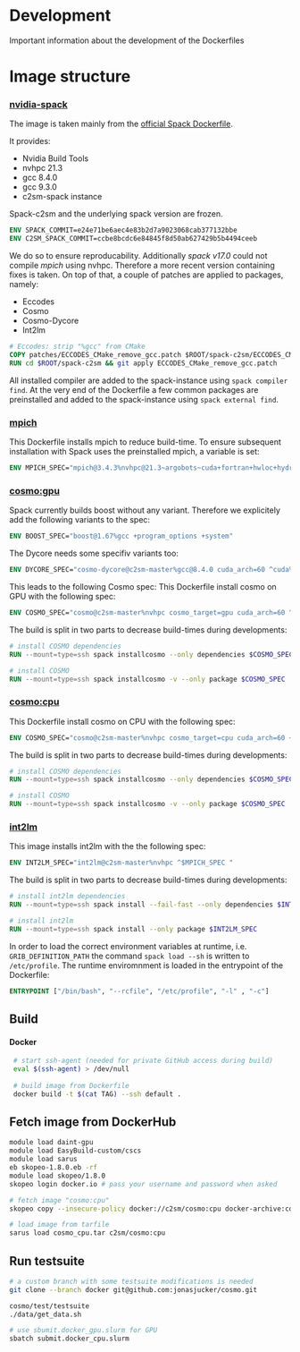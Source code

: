# Development
Important information about the development of the Dockerfiles

# Image structure
### [nvidia-spack](../nvidia-spack)
The image is taken mainly from the [official Spack Dockerfile](https://github.com/spack/spack/blob/develop/share/spack/templates/container/bootstrap-base.dockerfile).

It provides:
  * Nvidia Build Tools
  * nvhpc 21.3
  * gcc 8.4.0
  * gcc 9.3.0
  * c2sm-spack instance

Spack-c2sm and the underlying spack version are frozen.
```dockerfile
ENV SPACK_COMMIT=e24e71be6aec4e83b2d7a9023068cab377132bbe
ENV C2SM_SPACK_COMMIT=ccbe8bcdc6e84845f8d50ab627429b5b4494ceeb
```
We do so to ensure reproducability. Additionally *spack v17.0* could not compile *mpich* using nvhpc.
Therefore a more recent version containing fixes is taken.
On top of that, a couple of patches are applied to packages, namely:
  * Eccodes
  * Cosmo
  * Cosmo-Dycore
  * Int2lm
  
```dockerfile
# Eccodes: strip "%gcc" from CMake
COPY patches/ECCODES_CMake_remove_gcc.patch $ROOT/spack-c2sm/ECCODES_CMake_remove_gcc.patch
RUN cd $ROOT/spack-c2sm && git apply ECCODES_CMake_remove_gcc.patch
```
All installed compiler are added to the spack-instance using ```spack compiler find```.
At the very end of the Dockerfile a few common packages are preinstalled and added to the spack-instance
using ```spack external find```.

### [mpich](../mpich)
This Dockerfile installs mpich to reduce build-time.
To ensure subsequent installation with Spack uses the preinstalled mpich,
a variable is set:
```dockerfile
ENV MPICH_SPEC="mpich@3.4.3%nvhpc@21.3~argobots~cuda+fortran+hwloc+hydra+libxml2+pci+romio~slurm~two_level_namespace~verbs+wrapperrpath datatype-engine=auto device=ch4 netmod=ofi pmi=pmi ^findutils%gcc"
```

### [cosmo:gpu](../cosmo\:gpu)
Spack currently builds boost without any variant. Therefore we explicitely add the following variants to the spec:

```dockerfile
ENV BOOST_SPEC="boost@1.67%gcc +program_options +system"
```
The Dycore needs some specifiv variants too:

```dockerfile
ENV DYCORE_SPEC="cosmo-dycore@c2sm-master%gcc@8.4.0 cuda_arch=60 ^cuda%gcc ^$BOOST_SPEC"
```
This leads to the following Cosmo spec:
This Dockerfile install cosmo on GPU with the following spec:
```dockerfile
ENV COSMO_SPEC="cosmo@c2sm-master%nvhpc cosmo_target=gpu cuda_arch=60 ^$DYCORE_SPEC  ^$MPICH_SPEC"
```

The build is split in two parts to decrease build-times during developments:
```dockerfile
# install COSMO dependencies
RUN --mount=type=ssh spack installcosmo --only dependencies $COSMO_SPEC

# install COSMO
RUN --mount=type=ssh spack installcosmo -v --only package $COSMO_SPEC
```

### [cosmo:cpu](../cosmo\:cpu)
This Dockerfile install cosmo on CPU with the following spec:
```dockerfile
ENV COSMO_SPEC="cosmo@c2sm-master%nvhpc cosmo_target=cpu cuda_arch=60 ~cppdycore ^$MPICH_SPEC"
```

The build is split in two parts to decrease build-times during developments:
```dockerfile
# install COSMO dependencies
RUN --mount=type=ssh spack installcosmo --only dependencies $COSMO_SPEC

# install COSMO
RUN --mount=type=ssh spack installcosmo -v --only package $COSMO_SPEC
```

### [int2lm](../int2lm)
This image installs int2lm with the the following spec:
```dockerfile
ENV INT2LM_SPEC="int2lm@c2sm-master%nvhpc ^$MPICH_SPEC "
```
The build is split in two parts to decrease build-times during developments:
```dockerfile
# install int2lm dependencies
RUN --mount=type=ssh spack install --fail-fast --only dependencies $INT2LM_SPEC

# install int2lm
RUN --mount=type=ssh spack install --only package $INT2LM_SPEC
```

In order to load the correct environment variables at runtime, i.e. ```GRIB_DEFINITION_PATH```
the command ```spack load --sh``` is written to ```/etc/profile```.
The runtime enviromnment is loaded in the entrypoint of the Dockerfile:
```dockerfile
ENTRYPOINT ["/bin/bash", "--rcfile", "/etc/profile", "-l" , "-c"]
```

## Build
#### Docker

```bash
 # start ssh-agent (needed for private GitHub access during build)
 eval $(ssh-agent) > /dev/null
 
 # build image from Dockerfile
 docker build -t $(cat TAG) --ssh default .
 ```
## Fetch image from DockerHub

```bash
module load daint-gpu
module load EasyBuild-custom/cscs 
module load sarus
eb skopeo-1.8.0.eb -rf
module load skopeo/1.8.0
skopeo login docker.io # pass your username and password when asked

# fetch image "cosmo:cpu"
skopeo copy --insecure-policy docker://c2sm/cosmo:cpu docker-archive:cosmo_cpu.tar

# load image from tarfile
sarus load cosmo_cpu.tar c2sm/cosmo:cpu
```

## Run testsuite
```bash
# a custom branch with some testsuite modifications is needed
git clone --branch docker git@github.com:jonasjucker/cosmo.git

cosmo/test/testsuite
./data/get_data.sh

# use sbumit.docker_gpu.slurm for GPU
sbatch submit.docker_cpu.slurm
```

